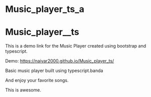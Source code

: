 
# Music_player_ts_a

# Music_player__ts

This is a demo link for the Music Player created using bootstrap and typescript.

Demo:  https://naiyar2000.github.io/Music_player_ts/

Basic music player built using typescript.banda

And enjoy your favorite songs.

This is awesome.
